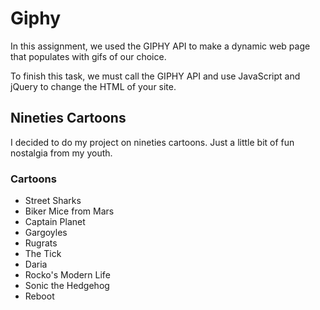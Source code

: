 # Giphy

In this assignment, we used the GIPHY API to make a dynamic web page that populates with gifs of our choice.

To finish this task, we must call the GIPHY API and use JavaScript and jQuery to change the HTML of your site.



## Nineties Cartoons

I decided to do my project on nineties cartoons. Just a little bit of fun nostalgia from my youth.



### Cartoons

- Street Sharks
- Biker Mice from Mars
- Captain Planet
- Gargoyles
- Rugrats
- The Tick
- Daria
- Rocko's Modern Life
- Sonic the Hedgehog
- Reboot

